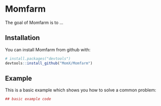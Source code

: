 # Momfarm

The goal of Momfarm is to ...

## Installation

You can install Momfarm from github with:


``` r
# install.packages("devtools")
devtools::install_github("MomX/Momfarm")
```

## Example

This is a basic example which shows you how to solve a common problem:

``` r
## basic example code
```
